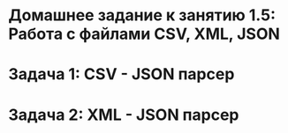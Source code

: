 # Домашнее задание к занятию 1.5: Работа с файлами CSV, XML, JSON
# Задача 1: CSV - JSON парсер
# Задача 2: XML - JSON парсер